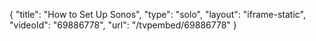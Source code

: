 {
    "title": "How to Set Up Sonos",
    "type": "solo",
    "layout": "iframe-static",
    "videoId": "69886778",
    "url": "\/tvpembed\/69886778"
}